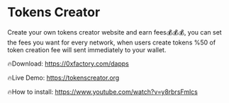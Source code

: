 # Tokens Creator
Create your own tokens creator website and earn fees💰💰💰, you can set the fees you want for every network, when users create tokens %50 of token creation fee will sent immediately to your wallet.

🔥Download: https://0xfactory.com/dapps

🔥Live Demo: https://tokenscreator.org

🔥How to install: https://www.youtube.com/watch?v=y8rbrsFmlcs
